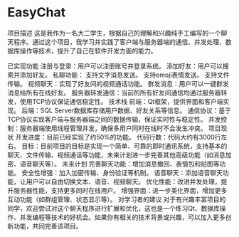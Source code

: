 # EasyChat
项目描述
这是我作为一名大二学生，根据自己的理解和兴趣纯手工编写的一个聊天程序。通过这个项目，我学习并实践了客户端与服务器端的通信、并发处理、数据库操作等技术，提升了自己在软件开发方面的能力。

已实现功能
注册与登录：用户可以注册账号并登录系统。
添加好友：用户可以搜索并添加好友。
私聊功能：
支持文字消息发送。
支持emoji表情发送。
支持文件传输。
视频聊天：实现了好友间的视频通话功能。
群发消息：用户可以一键群发消息给所有在线好友。
服务器转发通信：当前的所有好友间通信均通过服务器转发，使用TCP协议保证通信稳定性。
技术栈
前端：Qt框架，提供界面和客户端实现。
后端：SQL Server数据库存储用户数据、好友关系等信息。
通信协议：基于TCP协议实现客户端与服务器端之间的数据传输，保证实时性与稳定性。
并发控制：服务器端使用线程管理并发，确保多用户同时在线时不会发生冲突。
项目现状
开发进度：目前已经实现了约50%的功能。
代码行数：代码大约有3000行左右。
目标：目前项目的目标是实现一个简单、可靠的即时通讯系统，支持基本的聊天、文件传输、视频通话等功能，未来计划进一步完善其他高级功能（如消息加密、语音聊天等）。
未来计划
完善聊天功能：增加消息撤回、表情包和贴图等功能。
安全性增强：加入加密传输、身份验证等机制。
语音聊天：添加语音聊天功能，让用户可以自由切换文本、语音、视频聊天。
优化性能：改进并发处理，提升服务器性能，支持更多同时在线用户。
增强界面：进一步美化界面，增加更多互动功能（如群组管理、状态显示等）。
对学习者的建议
对于有兴趣丰富项目的同学，欢迎尝试对这个聊天程序进行扩展和优化，这也是一个练习Qt、数据库操作、并发编程等技术的好机会。如果你有相关的技术背景或兴趣，可以加入更多创新功能，共同完善该项目。
